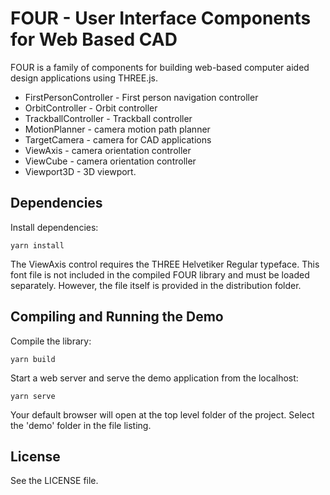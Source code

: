 FOUR - User Interface Components for Web Based CAD
==================================================

FOUR is a family of components for building web-based computer aided design applications using THREE.js.
 
 * FirstPersonController - First person navigation controller
 * OrbitController - Orbit controller
 * TrackballController - Trackball controller
 * MotionPlanner - camera motion path planner
 * TargetCamera - camera for CAD applications
 * ViewAxis - camera orientation controller
 * ViewCube - camera orientation controller
 * Viewport3D - 3D viewport.


Dependencies
------------

Install dependencies:

    yarn install
    
The ViewAxis control requires the THREE Helvetiker Regular typeface. This font
file is not included in the compiled FOUR library and must be loaded separately.
However, the file itself is provided in the distribution folder.


Compiling and Running the Demo
------------------------------

Compile the library:
    
    yarn build
    
Start a web server and serve the demo application from the localhost:

    yarn serve

Your default browser will open at the top level folder of the project. Select
the 'demo' folder in the file listing.


License
-------

See the LICENSE file.
